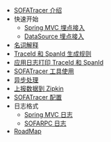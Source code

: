 - [SOFATracer 介绍](./Home)
- 快速开始
    * [Spring MVC 埋点接入](./Usage_Of_MVC)
    * [DataSource 埋点接入](./Usage_Of_Datasource)
- [名词解释](./Explanation)
- [TraceId 和 SpanId 生成规则](./TraceIdGeneratedRule)
- [应用日志打印 TraceId 和 SpanId](./PrintTraceIdSpanId)
- [SOFATracer 工具使用](./Utils)
- [异步处理](./Async)
- [上报数据到 Zipkin](./ReportToZipkin)
- [SOFATracer 配置](./Configuration)
- 日志格式
     * [Spring MVC 日志](./SpringMVC)
     * [SOFARPC 日志](./SOFARPC)
- [RoadMap](./RoadMap)



